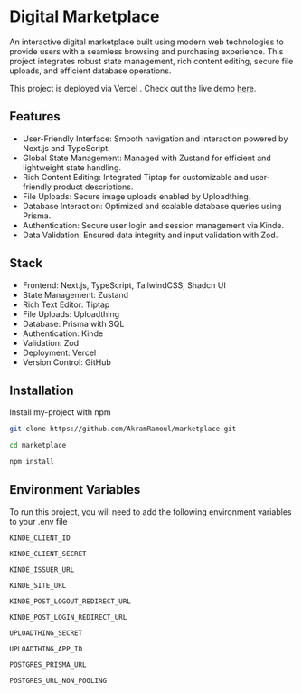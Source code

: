 
# Digital Marketplace


An interactive digital marketplace built using modern web technologies to provide users with a seamless browsing and purchasing experience. This project integrates robust state management, rich content editing, secure file uploads, and efficient database operations.

This project is deployed via Vercel . Check out the live demo [here](https://marketplace-orpin-two.vercel.app/).




## Features

- User-Friendly Interface: Smooth navigation and interaction powered by Next.js and TypeScript.
- Global State Management: Managed with Zustand for efficient and lightweight state handling.
- Rich Content Editing: Integrated Tiptap for customizable and user-friendly product descriptions.
- File Uploads: Secure image uploads enabled by Uploadthing.
- Database Interaction: Optimized and scalable database queries using Prisma.
- Authentication: Secure user login and session management via Kinde.
- Data Validation: Ensured data integrity and input validation with Zod.


## Stack

- Frontend: Next.js, TypeScript, TailwindCSS, Shadcn UI
- State Management: Zustand
- Rich Text Editor: Tiptap
- File Uploads: Uploadthing
- Database: Prisma with SQL
- Authentication: Kinde
- Validation: Zod
- Deployment: Vercel
- Version Control: GitHub
## Installation

Install my-project with npm

```bash
git clone https://github.com/AkramRamoul/marketplace.git

cd marketplace

npm install

```
    
## Environment Variables

To run this project, you will need to add the following environment variables to your .env file

`KINDE_CLIENT_ID`

`KINDE_CLIENT_SECRET`

`KINDE_ISSUER_URL`

`KINDE_SITE_URL`

`KINDE_POST_LOGOUT_REDIRECT_URL`

`KINDE_POST_LOGIN_REDIRECT_URL`

`UPLOADTHING_SECRET`

`UPLOADTHING_APP_ID`

`POSTGRES_PRISMA_URL`

`POSTGRES_URL_NON_POOLING`

